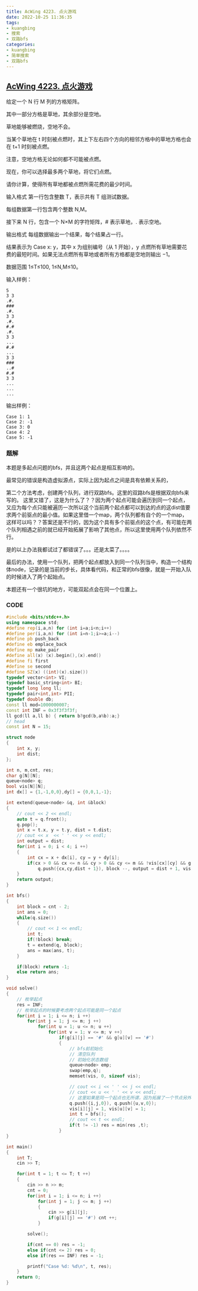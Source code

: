 ```yaml
---
title: AcWing 4223. 点火游戏
date: 2022-10-25 11:36:35
tags:
- kuangbing
- 搜索
- 双路bfs
categories:
- kuangbing
- 简单搜索
- 双路bfs
---
```


## [AcWing 4223. 点火游戏](https://www.acwing.com/problem/content/4226/)
给定一个 N 行 M 列的方格矩阵。

其中一部分方格是草地，其余部分是空地。

草地能够被燃烧，空地不会。

当某个草地在 t 时刻被点燃时，其上下左右四个方向的相邻方格中的草地方格也会在 t+1 时刻被点燃。

注意，空地方格无论如何都不可能被点燃。

现在，你可以选择最多两个草地，将它们点燃。

请你计算，使得所有草地都被点燃所需花费的最少时间。

输入格式
第一行包含整数 T，表示共有 T 组测试数据。

每组数据第一行包含两个整数 N,M。

接下来 N 行，包含一个 N×M 的字符矩阵，# 表示草地，. 表示空地。

输出格式
每组数据输出一个结果，每个结果占一行。

结果表示为 Case x: y，其中 x 为组别编号（从 1 开始），y 点燃所有草地需要花费的最短时间。如果无法点燃所有草地或者所有方格都是空地则输出 −1。

数据范围
1≤T≤100,
1≤N,M≤10。

输入样例：
```
5
3 3
.#.
###
.#.
3 3
.#.
#.#
.#.
3 3
...
#.#
...
3 3
###
..#
#.#
3 3
...
...
...
```
输出样例：
```
Case 1: 1
Case 2: -1
Case 3: 0
Case 4: 2
Case 5: -1
```

### 题解
本题是多起点问题的bfs，并且这两个起点是相互影响的。

最常见的错误是构造虚拟源点，实际上因为起点之间是具有依赖关系的，

第二个方法考虑，创建两个队列，进行双路bfs。这里的双路bfs是根据双向bfs来写的。
这里又错了，这是为什么了？？因为两个起点可能会遍历到同一个起点，又应为每个点只能被遍历一次所以这个当前两个起点都可以到达的点的这dist值要求两个前驱点的最小值。如果这里借一个map，两个队列都有自个的一个map，这样可以吗？？答案还是不行的，因为这个具有多个前驱点的这个点，有可能在两个队列相遇之前的就已经开始拓展了影响了其他点，所以这里使用两个队列依然不行。

是的以上办法我都试过了都错误了。。。还是太菜了。。。。

最后的办法，使用一个队列，把两个起点都放入到同一个队列当中，构造一个结构体node，记录的是当前的步长，具体看代码，和正常的bfs很像，就是一开始入队的时候进入了两个起始点。

本题还有一个很坑的地方，可能双起点会在同一个位置上。

### CODE
```C++
#include <bits/stdc++.h>
using namespace std;
#define rep(i,a,n) for (int i=a;i<n;i++)
#define per(i,a,n) for (int i=n-1;i>=a;i--)
#define pb push_back
#define eb emplace_back
#define mp make_pair
#define all(x) (x).begin(),(x).end()
#define fi first
#define se second
#define SZ(x) ((int)(x).size())
typedef vector<int> VI;
typedef basic_string<int> BI;
typedef long long ll;
typedef pair<int,int> PII;
typedef double db;
const ll mod=1000000007;
const int INF = 0x3f3f3f3f;
ll gcd(ll a,ll b) { return b?gcd(b,a%b):a;}
// head
const int N = 15;

struct node
{
    int x, y;
    int dist;
};

int n, m,cnt, res;
char g[N][N];
queue<node> q;
bool vis[N][N];
int dx[] = {1,-1,0,0},dy[] = {0,0,1,-1};

int extend(queue<node> &q, int &block)
{
    // cout << 2 << endl; 
    auto t = q.front();
    q.pop();
    int x = t.x, y = t.y, dist = t.dist;
    // cout << x  << ' ' << y << endl;
    int output = dist;
    for(int i = 0; i < 4; i ++)
    {
        int cx = x + dx[i], cy = y + dy[i];
        if(cx > 0 && cx <= n && cy > 0 && cy <= m && !vis[cx][cy] && g[cx][cy] == '#')
            q.push({cx,cy,dist + 1}), block --, output = dist + 1, vis[cx][cy] = true;
    }
    return output;
}

int bfs()
{
    int block = cnt - 2;
    int ans = 0;
    while(q.size())
    {
        // cout << 1 << endl;
        int t;
        if(!block) break;
        t = extend(q, block);
        ans = max(ans, t);
    }

    if(block) return -1;
    else return ans;
}

void solve()
{
    // 枚举起点
    res = INF;
    // 枚举起点的时候要考虑两个起点可能是同一个起点
    for(int i = 1; i <= n; i ++)
        for(int j = 1; j <= m; j ++)
            for(int u = 1; u <= n; u ++)
                for(int v = 1; v <= m; v ++)
                    if(g[i][j] == '#' && g[u][v] == '#')
                    {
                        // bfs前初始化
                        // 清空队列
                        // 初始化状态数组
                        queue<node> emp;
                        swap(emp,q);
                        memset(vis, 0, sizeof vis);

                        // cout << i << ' ' << j << endl;
                        // cout << u << ' ' << v << endl;
                        // 这里如果是同一个起点也无所谓，因为拓展了一个节点另外一个节点就不可能被拓展了
                        q.push({i,j,0}), q.push({u,v,0});
                        vis[i][j] = 1, vis[u][v] = 1;
                        int t = bfs();
                        // cout << t << endl;
                        if(t != -1) res = min(res ,t);
                    }
}

int main()
{
    int T;
    cin >> T;

    for(int t = 1; t <= T; t ++)
    {
        cin >> n >> m;
        cnt = 0;
        for(int i = 1; i <= n; i ++)
            for(int j = 1; j <= m; j ++)
            {    
                cin >> g[i][j];
                if(g[i][j] == '#') cnt ++;
            }

        solve();

        if(cnt == 0) res = -1;
        else if(cnt <= 2) res = 0;
        else if(res == INF) res = -1;

        printf("Case %d: %d\n", t, res);
    }
    return 0;
}
```